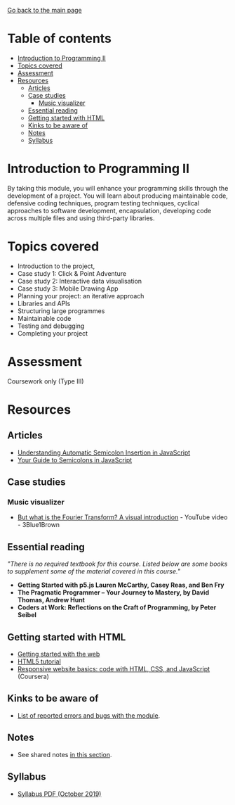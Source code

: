 [Go back to the main page](https://github.com/world-class/REPL)

# Table of contents
<!-- vim-markdown-toc GFM -->

* [Introduction to Programming II](#introduction-to-programming-ii)
* [Topics covered](#topics-covered)
* [Assessment](#assessment)
* [Resources](#resources)
    * [Articles](#articles)
    * [Case studies](#case-studies)
        * [Music visualizer](#music-visualizer)
    * [Essential reading](#essential-reading)
    * [Getting started with HTML](#getting-started-with-html)
    * [Kinks to be aware of](#kinks-to-be-aware-of)
    * [Notes](#notes)
    * [Syllabus](#syllabus)

<!-- vim-markdown-toc -->

# Introduction to Programming II

By taking this module, you will enhance your programming skills
through the development of a project. You will learn about producing
maintainable code, defensive coding techniques, program testing
techniques, cyclical approaches to software development, encapsulation,
developing code across multiple files and using third-party libraries.

# Topics covered

- Introduction to the project,
- Case study 1: Click & Point Adventure
- Case study 2: Interactive data visualisation
- Case study 3: Mobile Drawing App
- Planning your project: an iterative approach
- Libraries and APIs
- Structuring large programmes
- Maintainable code
- Testing and debugging
- Completing your project

# Assessment

Coursework only (Type III)

# Resources
## Articles
- [Understanding Automatic Semicolon Insertion in JavaScript](http://www.bradoncode.com/blog/2015/08/26/javascript-semi-colon-insertion/)
- [Your Guide to Semicolons in JavaScript](https://news.codecademy.com/your-guide-to-semicolons-in-javascript/)

## Case studies
### Music visualizer
- [But what is the Fourier Transform? A visual introduction](https://www.youtube.com/watch?v=spUNpyF58BY) - YouTube video - 3Blue1Brown

## Essential reading
_"There is no required textbook for this course. Listed below are some books to supplement some of the material covered in this course."_

- **Getting Started with p5.js Lauren McCarthy, Casey Reas, and Ben Fry**
- **The Pragmatic Programmer – Your Journey to Mastery, by David Thomas, Andrew Hunt**
- **Coders at Work: Reflections on the Craft of Programming, by Peter Seibel**

## Getting started with HTML
- [Getting started with the web](https://developer.mozilla.org/en-US/docs/Learn/Getting_started_with_the_web)
- [HTML5 tutorial](https://www.w3schools.com/html/default.asp)
- [Responsive website basics: code with HTML, CSS, and JavaScript](https://www.coursera.org/learn/website-coding) (Coursera)

## Kinks to be aware of
- [List of reported errors and bugs with the module](../../../kinks/level4/introduction_to_programming_ii/).

## Notes
- See shared notes [in this section](../../../notes/introduction_to_programming_ii).

## Syllabus
- [Syllabus PDF (October 2019)](./resources/Syllabus_Introduction_to_Programming_2_CM1010.pdf)
